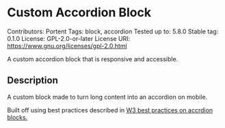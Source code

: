 # Custom Accordion Block
Contributors:      Portent
Tags:              block, accordion
Tested up to:      5.8.0
Stable tag:        0.1.0
License:           GPL-2.0-or-later
License URI:       https://www.gnu.org/licenses/gpl-2.0.html

A custom accordion block that is responsive and accessible.

## Description

A custom block made to turn long content into an accordion on mobile.

Built off using best practices described in [W3 best practices on accrdion blocks.](https://www.w3.org/TR/wai-aria-practices-1.1/examples/accordion/accordion.html)
